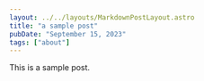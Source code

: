 ```yaml
---
layout: ../../layouts/MarkdownPostLayout.astro
title: "a sample post"
pubDate: "September 15, 2023"
tags: ["about"]
---
```

This is a sample post.


